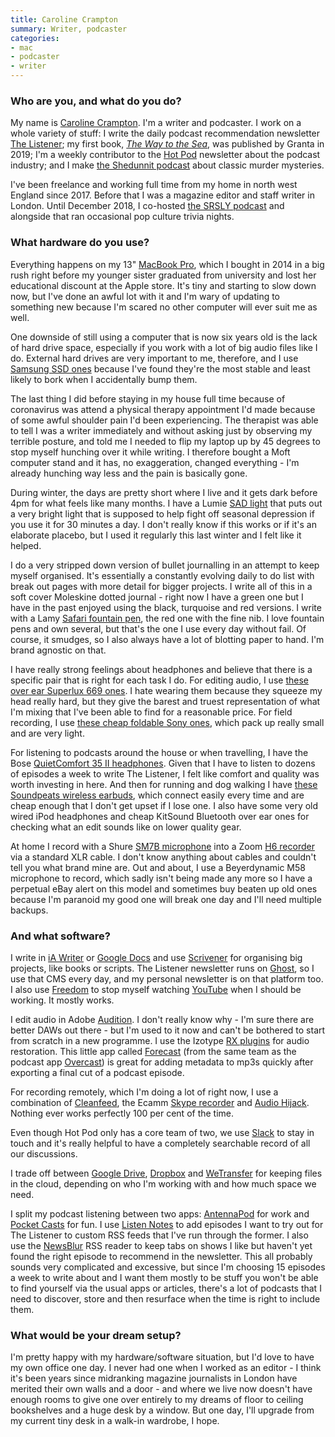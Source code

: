 ```yaml
---
title: Caroline Crampton
summary: Writer, podcaster 
categories:
- mac
- podcaster
- writer
---
```


### Who are you, and what do you do?

My name is [Caroline Crampton](http://carolinecrampton.com/ "Caroline's website."). I'm a writer and podcaster. I work on a whole variety of stuff: I write the daily podcast recommendation newsletter [The Listener](https://thelistener.co/ "Caroline's podcast newsletter."); my first book, [_The Way to the Sea_](http://thewaytotheseabook.com/ "Caroline's book about Thames."), was published by Granta in 2019; I'm a weekly contributor to the [Hot Pod](https://hotpodnews.com/ "A newsletter about podcasts.") newsletter about the podcast industry; and I make [the Shedunnit podcast](http://shedunnitshow.com/ "A podcast about classic murder mysteries.") about classic murder mysteries.

I've been freelance and working full time from my home in north west England since 2017. Before that I was a magazine editor and staff writer in London. Until December 2018, I co-hosted [the SRSLY podcast](http://srslypod.com/ "A pop culture podcast.") and alongside that ran occasional pop culture trivia nights.

### What hardware do you use?

Everything happens on my 13" [MacBook Pro][macbook-pro], which I bought in 2014 in a big rush right before my younger sister graduated from university and lost her educational discount at the Apple store. It's tiny and starting to slow down now, but I've done an awful lot with it and I'm wary of updating to something new because I'm scared no other computer will ever suit me as well.

One downside of still using a computer that is now six years old is the lack of hard drive space, especially if you work with a lot of big audio files like I do. External hard drives are very important to me, therefore, and I use [Samsung SSD ones][860-evo] because I've found they're the most stable and least likely to bork when I accidentally bump them. 

The last thing I did before staying in my house full time because of coronavirus was attend a physical therapy appointment I'd made because of some awful shoulder pain I'd been experiencing. The therapist was able to tell I was a writer immediately and without asking just by observing my terrible posture, and told me I needed to flip my laptop up by 45 degrees to stop myself hunching over it while writing. I therefore bought a Moft computer stand and it has, no exaggeration, changed everything - I'm already hunching way less and the pain is basically gone. 

During winter, the days are pretty short where I live and it gets dark before 4pm for what feels like many months. I have a Lumie [SAD light][vitamin-l-sad-light] that puts out a very bright light that is supposed to help fight off seasonal depression if you use it for 30 minutes a day. I don't really know if this works or if it's an elaborate placebo, but I used it regularly this last winter and I felt like it helped.

I do a very stripped down version of bullet journalling in an attempt to keep myself organised. It's essentially a constantly evolving daily to do list with break out pages with more detail for bigger projects. I write all of this in a soft cover Moleskine dotted journal - right now I have a green one but I have in the past enjoyed using the black, turquoise and red versions. I write with a Lamy [Safari fountain pen][safari-fountain-pen], the red one with the fine nib. I love fountain pens and own several, but that's the one I use every day without fail. Of course, it smudges, so I also always have a lot of blotting paper to hand. I'm brand agnostic on that.

I have really strong feelings about headphones and believe that there is a specific pair that is right for each task I do. For editing audio, I use [these over ear Superlux 669 ones][hd-669]. I hate wearing them because they squeeze my head really hard, but they give the barest and truest representation of what I'm mixing that I've been able to find for a reasonable price. For field recording, I use [these cheap foldable Sony ones][mdr-zx310ap], which pack up really small and are very light. 

For listening to podcasts around the house or when travelling, I have the Bose [QuietComfort 35 II headphones][quietcomfort-35-ii]. Given that I have to listen to dozens of episodes a week to write The Listener, I felt like comfort and quality was worth investing in here. And then for running and dog walking I have [these Soundpeats wireless earbuds][truefree], which connect easily every time and are cheap enough that I don't get upset if I lose one. I also have some very old wired iPod headphones and cheap KitSound Bluetooth over ear ones for checking what an edit sounds like on lower quality gear.

At home I record with a Shure [SM7B microphone][sm7b] into a Zoom [H6 recorder][h6] via a standard XLR cable. I don't know anything about cables and couldn't tell you what brand mine are. Out and about, I use a Beyerdynamic M58 microphone to record, which sadly isn't being made any more so I have a perpetual eBay alert on this model and sometimes buy beaten up old ones because I'm paranoid my good one will break one day and I'll need multiple backups.

### And what software?

I write in [iA Writer][ia-writer] or [Google Docs][google-docs] and use [Scrivener][] for organising big projects, like books or scripts. The Listener newsletter runs on [Ghost][], so I use that CMS every day, and my personal newsletter is on that platform too. I also use [Freedom][] to stop myself watching [YouTube][] when I should be working. It mostly works.

I edit audio in Adobe [Audition][]. I don't really know why - I'm sure there are better DAWs out there - but I'm used to it now and can't be bothered to start from scratch in a new programme. I use the Izotype [RX plugins][rx] for audio restoration. This little app called [Forecast][] (from the same team as the podcast app [Overcast][overcast-ios]) is great for adding metadata to mp3s quickly after exporting a final cut of a podcast episode.

For recording remotely, which I'm doing a lot of right now, I use a combination of [Cleanfeed][], the Ecamm [Skype recorder][call-recorder] and [Audio Hijack][audio-hijack]. Nothing ever works perfectly 100 per cent of the time.

Even though Hot Pod only has a core team of two, we use [Slack][] to stay in touch and it's really helpful to have a completely searchable record of all our discussions.

I trade off between [Google Drive][google-drive], [Dropbox][] and [WeTransfer][] for keeping files in the cloud, depending on who I'm working with and how much space we need.

I split my podcast listening between two apps: [AntennaPod][antennapod-android] for work and [Pocket Casts][pocket-casts] for fun. I use [Listen Notes][listen-notes] to add episodes I want to try out for The Listener to custom RSS feeds that I've run through the former. I also use the [NewsBlur][] RSS reader to keep tabs on shows I like but haven't yet found the right episode to recommend in the newsletter. This all probably sounds very complicated and excessive, but since I'm choosing 15 episodes a week to write about and I want them mostly to be stuff you won't be able to find yourself via the usual apps or articles, there's a lot of podcasts that I need to discover, store and then resurface when the time is right to include them.

### What would be your dream setup?

I'm pretty happy with my hardware/software situation, but I'd love to have my own office one day. I never had one when I worked as an editor - I think it's been years since midranking magazine journalists in London have merited their own walls and a door - and where we live now doesn't have enough rooms to give one over entirely to my dreams of floor to ceiling bookshelves and a huge desk by a window. But one day, I'll upgrade from my current tiny desk in a walk-in wardrobe, I hope.

[860-evo]: https://www.samsung.com/semiconductor/minisite/ssd/product/consumer/860evo/ "An SSD hard drive."
[antennapod-android]: https://play.google.com/store/apps/details?id=de.danoeh.antennapod "A podcast manager and player."
[audio-hijack]: https://www.rogueamoeba.com/audiohijack/ "Software for recording any audio source on a Mac."
[audition]: https://creative.adobe.com/products/audition "An audio editing software suite."
[call-recorder]: https://www.ecamm.com/mac/callrecorder/ "Software for recording Skype conversations."
[cleanfeed]: https://cleanfeed.net/ "A web-based audio service."
[dropbox]: https://www.dropbox.com/ "Online syncing and storage."
[forecast]: https://overcast.fm/forecast "Mac software for working with podcast file metadata."
[freedom]: https://freedom.to/ "Productivity software that locks you away from the Internet."
[ghost]: https://ghost.org/ "A web publishing service."
[google-docs]: https://en.wikipedia.org/wiki/Google_Docs "A web-based office suite."
[google-drive]: https://drive.google.com/ "A cloud storage service."
[h6]: https://www.amazon.com/Zoom-H6-Six-Track-Portable-Recorder/dp/B00DFU9BRK "A portable six-track recorder."
[hd-669]: https://www.thomannmusic.com/superlux_hd_669.htm "Over-ear headphones."
[ia-writer]: https://ia.net/writer/updates/ia-writer-for-mac "A full-screen writing tool for the Mac."
[listen-notes]: https://www.listennotes.com/ "A podcast search engine."
[macbook-pro]: https://www.apple.com/macbook-pro/ "A laptop."
[mdr-zx310ap]: https://www.sony.com/electronics/headband-headphones/mdr-zx310-zx310ap "Over-ear headphones."
[newsblur]: http://www.newsblur.com/ "An online feed reader."
[overcast-ios]: https://itunes.apple.com/us/app/overcast-podcast-player/id888422857 "A podcast app."
[pocket-casts]: https://play.pocketcasts.com/ "A web-based podcast player."
[quietcomfort-35-ii]: https://www.bose.com/en_us/products/headphones/over_ear_headphones/quietcomfort-35-wireless-ii.html "On-ear headphones."
[rx]: https://www.izotope.com/en/products/repair-and-edit/rx.html "Audio repair software."
[safari-fountain-pen]: https://www.lamy.com/eng/b2c/safari/017 "A fountain pen."
[scrivener]: http://literatureandlatte.com/scrivener.php "A Mac text editor aimed at writers."
[slack]: https://slack.com/ "A collaboration service."
[sm7b]: http://www.shure.com/americas/products/microphones/sm/sm7b-vocal-microphone "A dynamic microphone."
[truefree]: https://www.soundpeatsaudio.com/en/wireless-earbuds-truefree-true-wireless-bluetooth-earbuds-5-0-in-ear-wireless-earphones-bluetooth-headphones-total-15-hours-built-in-mic-stereo-calls.html "In-ear wireless headphones."
[vitamin-l-sad-light]: https://www.lumie.com/collections/sad-lights/products/vitamin-l "A light for helping with seasonal depression."
[wetransfer]: https://www.wetransfer.com/ "A service for sending large files."
[youtube]: https://www.youtube.com/ "A web site for watching 80's TV commercials and bad mashups."
